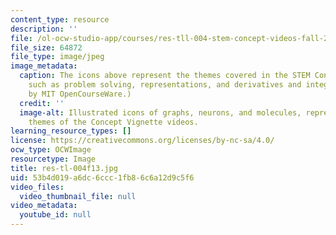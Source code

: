 ```yaml
---
content_type: resource
description: ''
file: /ol-ocw-studio-app/courses/res-tll-004-stem-concept-videos-fall-2013/53b4d019a6dc6ccc1fb86c6a12d9c5f6_res-tl-004f13.jpg
file_size: 64872
file_type: image/jpeg
image_metadata:
  caption: The icons above represent the themes covered in the STEM Concept Videos,
    such as problem solving, representations, and derivatives and integrals. (Image
    by MIT OpenCourseWare.)
  credit: ''
  image-alt: Illustrated icons of graphs, neurons, and molecules, representing the
    themes of the Concept Vignette videos.
learning_resource_types: []
license: https://creativecommons.org/licenses/by-nc-sa/4.0/
ocw_type: OCWImage
resourcetype: Image
title: res-tl-004f13.jpg
uid: 53b4d019-a6dc-6ccc-1fb8-6c6a12d9c5f6
video_files:
  video_thumbnail_file: null
video_metadata:
  youtube_id: null
---
```

